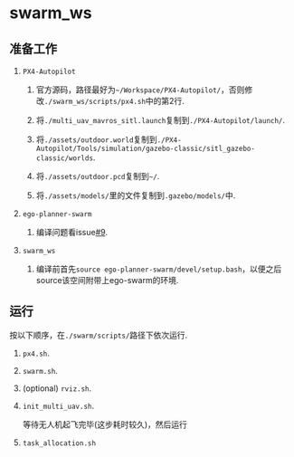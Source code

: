 # swarm_ws

## 准备工作

1. `PX4-Autopilot`
   
   1. 官方源码，路径最好为`~/Workspace/PX4-Autopilot/`，否则修改`./swarm_ws/scripts/px4.sh`中的第2行.
   
   2. 将`./multi_uav_mavros_sitl.launch`复制到`./PX4-Autopilot/launch/`.
   
   3. 将`./assets/outdoor.world`复制到`./PX4-Autopilot/Tools/simulation/gazebo-classic/sitl_gazebo-classic/worlds`.
   
   4. 将`./assets/outdoor.pcd`复制到`~/`.
   
   5. 将`./assets/models/`里的文件复制到`.gazebo/models/`中.

2. `ego-planner-swarm`
   
   1. 编译问题看issue[#9](https://github.com/ZJU-FAST-Lab/ego-planner-swarm/issues/9).

3. `swarm_ws`
   
   1. 编译前首先`source ego-planner-swarm/devel/setup.bash`，以便之后source该空间附带上ego-swarm的环境.

## 运行

按以下顺序，在`./swarm/scripts/`路径下依次运行.

1. `px4.sh`.

2. `swarm.sh`.

3. (optional) `rviz.sh`.

4. `init_multi_uav.sh`.
    
    等待无人机起飞完毕(这步耗时较久)，然后运行

5. `task_allocation.sh`